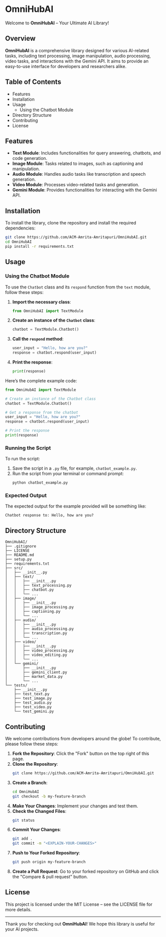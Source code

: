 # OmniHubAI

Welcome to **OmniHubAI** – Your Ultimate AI Library!

## Overview

**OmniHubAI** is a comprehensive library designed for various AI-related tasks, including text processing, image manipulation, audio processing, video tasks, and interactions with the Gemini API. It aims to provide an easy-to-use interface for developers and researchers alike.

## Table of Contents

- Features
- Installation
- Usage
  - Using the Chatbot Module
- Directory Structure
- Contributing
- License

## Features

- **Text Module**: Includes functionalities for query answering, chatbots, and code generation.
- **Image Module**: Tasks related to images, such as captioning and manipulation.
- **Audio Module**: Handles audio tasks like transcription and speech generation.
- **Video Module**: Processes video-related tasks and generation.
- **Gemini Module**: Provides functionalities for interacting with the Gemini API.

## Installation

To install the library, clone the repository and install the required dependencies:

```bash
git clone https://github.com/ACM-Amrita-Amritapuri/OmniHubAI.git
cd OmniHubAI
pip install -r requirements.txt
```

## Usage

### Using the Chatbot Module

To use the `Chatbot` class and its `respond` function from the `text` module, follow these steps:

1. **Import the necessary class**:

   ```python
   from OmniHubAI import TextModule
   ```

2. **Create an instance of the `Chatbot` class**:

   ```python
   chatbot = TextModule.Chatbot()
   ```

3. **Call the `respond` method**:

   ```python
   user_input = "Hello, how are you?"
   response = chatbot.respond(user_input)
   ```

4. **Print the response**:
   ```python
   print(response)
   ```

Here’s the complete example code:

```python
from OmniHubAI import TextModule

# Create an instance of the Chatbot class
chatbot = TextModule.Chatbot()

# Get a response from the chatbot
user_input = "Hello, how are you?"
response = chatbot.respond(user_input)

# Print the response
print(response)
```

### Running the Script

To run the script:

1. Save the script in a `.py` file, for example, `chatbot_example.py`.
2. Run the script from your terminal or command prompt:
   ```bash
   python chatbot_example.py
   ```

### Expected Output

The expected output for the example provided will be something like:

```
Chatbot response to: Hello, how are you?
```

## Directory Structure

```
OmniHubAI/
├── .gitignore
├── LICENSE
├── README.md
├── setup.py
├── requirements.txt
├── src/
│   ├── __init__.py
│   ├── text/
│   │   ├── __init__.py
│   │   ├── text_processing.py
│   │   ├── chatbot.py
│   │   └── ...
│   ├── image/
│   │   ├── __init__.py
│   │   ├── image_processing.py
│   │   ├── captioning.py
│   │   └── ...
│   ├── audio/
│   │   ├── __init__.py
│   │   ├── audio_processing.py
│   │   ├── transcription.py
│   │   └── ...
│   ├── video/
│   │   ├── __init__.py
│   │   ├── video_processing.py
│   │   ├── video_editing.py
│   │   └── ...
│   └── gemini/
│       ├── __init__.py
│       ├── gemini_client.py
│       ├── market_data.py
│       └── ...
└── tests/
    ├── __init__.py
    ├── test_text.py
    ├── test_image.py
    ├── test_audio.py
    ├── test_video.py
    └── test_gemini.py
```

## Contributing

We welcome contributions from developers around the globe! To contribute, please follow these steps:

1. **Fork the Repository**: Click the "Fork" button on the top right of this page.
2. **Clone the Repository**:
   ```bash
   git clone https://github.com/ACM-Amrita-Amritapuri/OmniHubAI.git
   ```
3. **Create a Branch**:
   ```bash
   cd OmniHubAI
   git checkout -b my-feature-branch
   ```
4. **Make Your Changes**: Implement your changes and test them.
5. **Check the Changed Files**:
   ```bash
   git status
   ```
6. **Commit Your Changes**:
   ```bash
   git add .
   git commit -m "<EXPLAIN-YOUR-CHANGES>"
   ```
7. **Push to Your Forked Repository**:
   ```bash
   git push origin my-feature-branch
   ```
8. **Create a Pull Request**: Go to your forked repository on GitHub and click the "Compare & pull request" button.

## License

This project is licensed under the MIT License – see the LICENSE file for more details.

---

Thank you for checking out **OmniHubAI**! We hope this library is useful for your AI projects.
